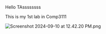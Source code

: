 Hello TAssssssss

This is my 1st lab in Comp3111

![Screenshot 2024-09-10 at 12.42.20 PM.png](../../../../../../Desktop/Screenshot%202024-09-10%20at%2012.42.20%20PM.png)